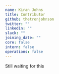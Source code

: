 ```yaml
---
name: Kiran Johns
title: Contributor
github: thetronjohnson
twitter: ""
linkedin: ""
slack: ""
joining_date: ""
core: false
intern: false
operations: false
---
```


Still waiting for this
